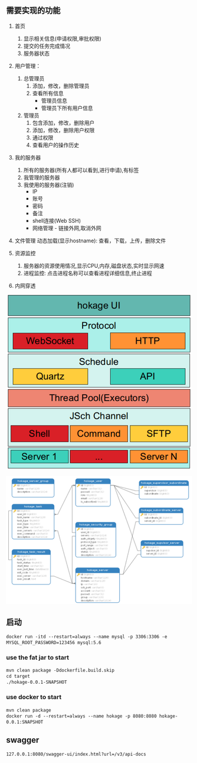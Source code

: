 ## 需要实现的功能
1. 首页
   1. 显示相关信息(申请权限,审批权限)
   2. 提交的任务完成情况
   3. 服务器状态
2. 用户管理：
   1. 总管理员
      1. 添加，修改，删除管理员
      2. 查看所有信息
         - 管理员信息
         - 管理员下所有用户信息
   2. 管理员
      1. 包含添加，修改，删除用户
      2. 添加，修改，删除用户权限
      3. 通过权限
      4. 查看用户的操作历史
3. 我的服务器
   1. 所有的服务器(所有人都可以看到,进行申请),有标签
   2. 我管理的服务器
   3. 我使用的服务器(注销)
      - IP
      - 账号
      - 密码
      - 备注
      - shell连接(Web SSH)
      - 网络管理 - 链接外网,取消外网
4. 文件管理
   动态加载(显示hostname): 查看，下载，上传，删除文件
5. 资源监控
   1. 服务器的资源使用情况,显示CPU,内存,磁盘状态,实时显示网速
   2. 进程监控: 点击进程名称可以查看进程详细信息,终止进程

6. 内网穿透

![](./hokage-doc/framework.png)

![](./hokage-doc/data-model.png)
   
## 启动

```shell script
docker run -itd --restart=always --name mysql -p 3306:3306 -e MYSQL_ROOT_PASSWORD=123456 mysql:5.6
```

### use the fat jar to start

```shell script
mvn clean package -Ddockerfile.build.skip
cd target
./hokage-0.0.1-SNAPSHOT
```

### use docker to start

```shell script
mvn clean package
docker run -d --restart=always --name hokage -p 8080:8080 hokage-0.0.1:SNAPSHOT
```


## swagger

```
127.0.0.1:8080/swagger-ui/index.html?url=/v3/api-docs
```


